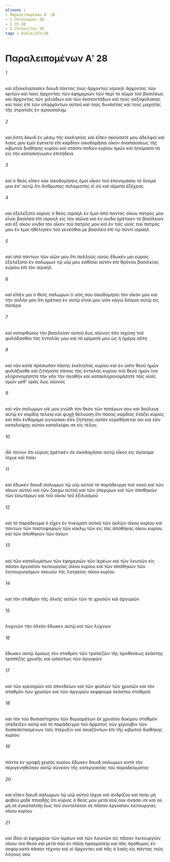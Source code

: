 ```yaml
---
aliases : 
- Παραλειπομένων Αʹ 28
- 1 Chroniques 28
- 1 Ch 28
- 1 Chronicles 28
tags : Bible/1Ch/28
---
```


# Παραλειπομένων Αʹ 28

###### 1
καὶ ἐξεκκλησίασεν δαυιδ πάντας τοὺς ἄρχοντας ισραηλ ἄρχοντας τῶν κριτῶν καὶ τοὺς ἄρχοντας τῶν ἐφημεριῶν τῶν περὶ τὸ σῶμα τοῦ βασιλέως καὶ ἄρχοντας τῶν χιλιάδων καὶ τῶν ἑκατοντάδων καὶ τοὺς γαζοφύλακας καὶ τοὺς ἐπὶ τῶν ὑπαρχόντων αὐτοῦ καὶ τοὺς δυνάστας καὶ τοὺς μαχητὰς τῆς στρατιᾶς ἐν ιερουσαλημ
###### 2
καὶ ἔστη δαυιδ ἐν μέσῳ τῆς ἐκκλησίας καὶ εἶπεν ἀκούσατέ μου ἀδελφοὶ καὶ λαός μου ἐμοὶ ἐγένετο ἐπὶ καρδίαν οἰκοδομῆσαι οἶκον ἀναπαύσεως τῆς κιβωτοῦ διαθήκης κυρίου καὶ στάσιν ποδῶν κυρίου ἡμῶν καὶ ἡτοίμασα τὰ εἰς τὴν κατασκήνωσιν ἐπιτήδεια
###### 3
καὶ ὁ θεὸς εἶπεν οὐκ οἰκοδομήσεις ἐμοὶ οἶκον τοῦ ἐπονομάσαι τὸ ὄνομά μου ἐπ' αὐτῷ ὅτι ἄνθρωπος πολεμιστὴς εἶ σὺ καὶ αἵματα ἐξέχεας
###### 4
καὶ ἐξελέξατο κύριος ὁ θεὸς ισραηλ ἐν ἐμοὶ ἀπὸ παντὸς οἴκου πατρός μου εἶναι βασιλέα ἐπὶ ισραηλ εἰς τὸν αἰῶνα καὶ ἐν ιουδα ᾑρέτικεν τὸ βασίλειον καὶ ἐξ οἴκου ιουδα τὸν οἶκον τοῦ πατρός μου καὶ ἐν τοῖς υἱοῖς τοῦ πατρός μου ἐν ἐμοὶ ἠθέλησεν τοῦ γενέσθαι με βασιλέα ἐπὶ τῷ παντὶ ισραηλ
###### 5
καὶ ἀπὸ πάντων τῶν υἱῶν μου ὅτι πολλοὺς υἱοὺς ἔδωκέν μοι κύριος ἐξελέξατο ἐν σαλωμων τῷ υἱῷ μου καθίσαι αὐτὸν ἐπὶ θρόνου βασιλείας κυρίου ἐπὶ τὸν ισραηλ
###### 6
καὶ εἶπέν μοι ὁ θεός σαλωμων ὁ υἱός σου οἰκοδομήσει τὸν οἶκόν μου καὶ τὴν αὐλήν μου ὅτι ᾑρέτικα ἐν αὐτῷ εἶναί μου υἱόν κἀγὼ ἔσομαι αὐτῷ εἰς πατέρα
###### 7
καὶ κατορθώσω τὴν βασιλείαν αὐτοῦ ἕως αἰῶνος ἐὰν ἰσχύσῃ τοῦ φυλάξασθαι τὰς ἐντολάς μου καὶ τὰ κρίματά μου ὡς ἡ ἡμέρα αὕτη
###### 8
καὶ νῦν κατὰ πρόσωπον πάσης ἐκκλησίας κυρίου καὶ ἐν ὠσὶν θεοῦ ἡμῶν φυλάξασθε καὶ ζητήσατε πάσας τὰς ἐντολὰς κυρίου τοῦ θεοῦ ἡμῶν ἵνα κληρονομήσητε τὴν γῆν τὴν ἀγαθὴν καὶ κατακληρονομήσητε τοῖς υἱοῖς ὑμῶν μεθ' ὑμᾶς ἕως αἰῶνος
###### 9
καὶ νῦν σαλωμων υἱέ μου γνῶθι τὸν θεὸν τῶν πατέρων σου καὶ δούλευε αὐτῷ ἐν καρδίᾳ τελείᾳ καὶ ψυχῇ θελούσῃ ὅτι πάσας καρδίας ἐτάζει κύριος καὶ πᾶν ἐνθύμημα γιγνώσκει ἐὰν ζητήσῃς αὐτόν εὑρεθήσεταί σοι καὶ ἐὰν καταλείψῃς αὐτόν καταλείψει σε εἰς τέλος
###### 10
ἰδὲ τοίνυν ὅτι κύριος ᾑρέτικέν σε οἰκοδομῆσαι αὐτῷ οἶκον εἰς ἁγίασμα ἴσχυε καὶ ποίει
###### 11
καὶ ἔδωκεν δαυιδ σαλωμων τῷ υἱῷ αὐτοῦ τὸ παράδειγμα τοῦ ναοῦ καὶ τῶν οἴκων αὐτοῦ καὶ τῶν ζακχω αὐτοῦ καὶ τῶν ὑπερῴων καὶ τῶν ἀποθηκῶν τῶν ἐσωτέρων καὶ τοῦ οἴκου τοῦ ἐξιλασμοῦ
###### 12
καὶ τὸ παράδειγμα ὃ εἶχεν ἐν πνεύματι αὐτοῦ τῶν αὐλῶν οἴκου κυρίου καὶ πάντων τῶν παστοφορίων τῶν κύκλῳ τῶν εἰς τὰς ἀποθήκας οἴκου κυρίου καὶ τῶν ἀποθηκῶν τῶν ἁγίων
###### 13
καὶ τῶν καταλυμάτων τῶν ἐφημεριῶν τῶν ἱερέων καὶ τῶν λευιτῶν εἰς πᾶσαν ἐργασίαν λειτουργίας οἴκου κυρίου καὶ τῶν ἀποθηκῶν τῶν λειτουργησίμων σκευῶν τῆς λατρείας οἴκου κυρίου
###### 14
καὶ τὸν σταθμὸν τῆς ὁλκῆς αὐτῶν τῶν τε χρυσῶν καὶ ἀργυρῶν
###### 15
λυχνιῶν τὴν ὁλκὴν ἔδωκεν αὐτῷ καὶ τῶν λύχνων
###### 16
ἔδωκεν αὐτῷ ὁμοίως τὸν σταθμὸν τῶν τραπεζῶν τῆς προθέσεως ἑκάστης τραπέζης χρυσῆς καὶ ὡσαύτως τῶν ἀργυρῶν
###### 17
καὶ τῶν κρεαγρῶν καὶ σπονδείων καὶ τῶν φιαλῶν τῶν χρυσῶν καὶ τὸν σταθμὸν τῶν χρυσῶν καὶ τῶν ἀργυρῶν κεφφουρε ἑκάστου σταθμοῦ
###### 18
καὶ τὸν τοῦ θυσιαστηρίου τῶν θυμιαμάτων ἐκ χρυσίου δοκίμου σταθμὸν ὑπέδειξεν αὐτῷ καὶ τὸ παράδειγμα τοῦ ἅρματος τῶν χερουβιν τῶν διαπεπετασμένων ταῖς πτέρυξιν καὶ σκιαζόντων ἐπὶ τῆς κιβωτοῦ διαθήκης κυρίου
###### 19
πάντα ἐν γραφῇ χειρὸς κυρίου ἔδωκεν δαυιδ σαλωμων κατὰ τὴν περιγενηθεῖσαν αὐτῷ σύνεσιν τῆς κατεργασίας τοῦ παραδείγματος
###### 20
καὶ εἶπεν δαυιδ σαλωμων τῷ υἱῷ αὐτοῦ ἴσχυε καὶ ἀνδρίζου καὶ ποίει μὴ φοβοῦ μηδὲ πτοηθῇς ὅτι κύριος ὁ θεός μου μετὰ σοῦ οὐκ ἀνήσει σε καὶ οὐ μή σε ἐγκαταλίπῃ ἕως τοῦ συντελέσαι σε πᾶσαν ἐργασίαν λειτουργίας οἴκου κυρίου
###### 21
καὶ ἰδοὺ αἱ ἐφημερίαι τῶν ἱερέων καὶ τῶν λευιτῶν εἰς πᾶσαν λειτουργίαν οἴκου τοῦ θεοῦ καὶ μετὰ σοῦ ἐν πάσῃ πραγματείᾳ καὶ πᾶς πρόθυμος ἐν σοφίᾳ κατὰ πᾶσαν τέχνην καὶ οἱ ἄρχοντες καὶ πᾶς ὁ λαὸς εἰς πάντας τοὺς λόγους σου
